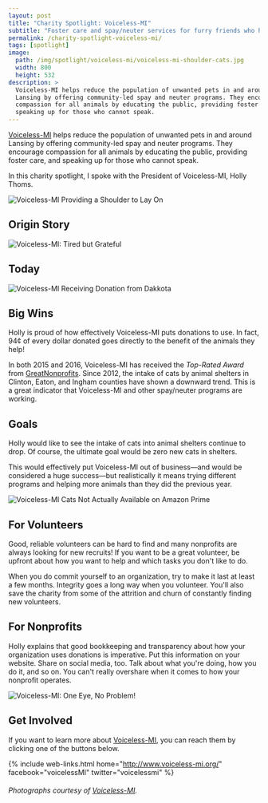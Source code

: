 ```yaml
---
layout: post
title: "Charity Spotlight: Voiceless-MI"
subtitle: "Foster care and spay/neuter services for furry friends who have no voice."
permalink: /charity-spotlight-voiceless-mi/
tags: [spotlight]
image:
  path: /img/spotlight/voiceless-mi/voiceless-mi-shoulder-cats.jpg
  width: 800
  height: 532
description: >
  Voiceless-MI helps reduce the population of unwanted pets in and around
  Lansing by offering community-led spay and neuter programs. They encourage
  compassion for all animals by educating the public, providing foster care, and
  speaking up for those who cannot speak.
---
```


[Voiceless-MI][1] helps reduce the population of unwanted pets in and around Lansing by offering community-led spay and neuter programs. They encourage compassion for all animals by educating the public, providing foster care, and speaking up for those who cannot speak.

In this charity spotlight, I spoke with the President of Voiceless-MI, Holly Thoms.

![][6]

## Origin Story



![][7]

## Today



![][2]

## Big Wins

Holly is proud of how effectively Voiceless-MI puts donations to use. In fact, 94¢ of every dollar donated goes directly to the benefit of the animals they help!

 In both 2015 and 2016, Voiceless-MI has received the _Top-Rated Award_ from [GreatNonprofits][8]. Since 2012, the intake of cats by animal shelters in Clinton, Eaton, and Ingham counties have shown a downward trend. This is a great indicator that Voiceless-MI and other spay/neuter programs are working.

## Goals

Holly would like to see the intake of cats into animal shelters continue to drop. Of course, the ultimate goal would be zero new cats in shelters.

This would effectively put Voiceless-MI out of business&mdash;and would be considered a huge success&mdash;but realistically it means trying different programs and helping more animals than they did the previous year.

![][3]

## For Volunteers

Good, reliable volunteers can be hard to find and many nonprofits are always looking for new recruits! If you want to be a great volunteer, be upfront about how you want to help and which tasks you don't like to do.

When you do commit yourself to an organization, try to make it last at least a few months. Integrity goes a long way when you volunteer. You'll also save the charity from some of the attrition and churn of constantly finding new volunteers.

## For Nonprofits

Holly explains that good bookkeeping and transparency about how your organization uses donations is imperative. Put this information on your website. Share on social media, too. Talk about what you're doing, how you do it, and so on. You can't really overshare when it comes to how your nonprofit operates.

![][4]

## Get Involved

If you want to learn more about [Voiceless-MI][1], you can reach them by clicking one of the buttons below.

{% include web-links.html home="http://www.voiceless-mi.org/" facebook="voicelessMI" twitter="voicelessmi" %}

###### Photographs courtesy of [Voiceless-MI][1].



[1]: http://www.voiceless-mi.org/ "Voiceless-MI Homepage"
[2]: /img/spotlight/voiceless-mi/voiceless-mi-dakkota-donation.jpg "Voiceless-MI Receiving Donation from Dakkota"
[3]: /img/spotlight/voiceless-mi/voiceless-mi-kitty-prime.jpg "Voiceless-MI Cats Not Actually Available on Amazon Prime"
[4]: /img/spotlight/voiceless-mi/voiceless-mi-one-eye-no-problem.jpg "Voiceless-MI: One Eye, No Problem!"
[5]: /img/spotlight/voiceless-mi/voiceless-mi-puppy-pals.jpg "Voiceless-MI Puppy Pals"
[6]: /img/spotlight/voiceless-mi/voiceless-mi-shoulder-cats.jpg "Voiceless-MI Providing a Shoulder to Lay On"
[7]: /img/spotlight/voiceless-mi/voiceless-mi-tired-kitty.jpg "Voiceless-MI: Tired but Grateful"
[8]: http://greatnonprofits.org/ "GreatNonprofits Homepage"
